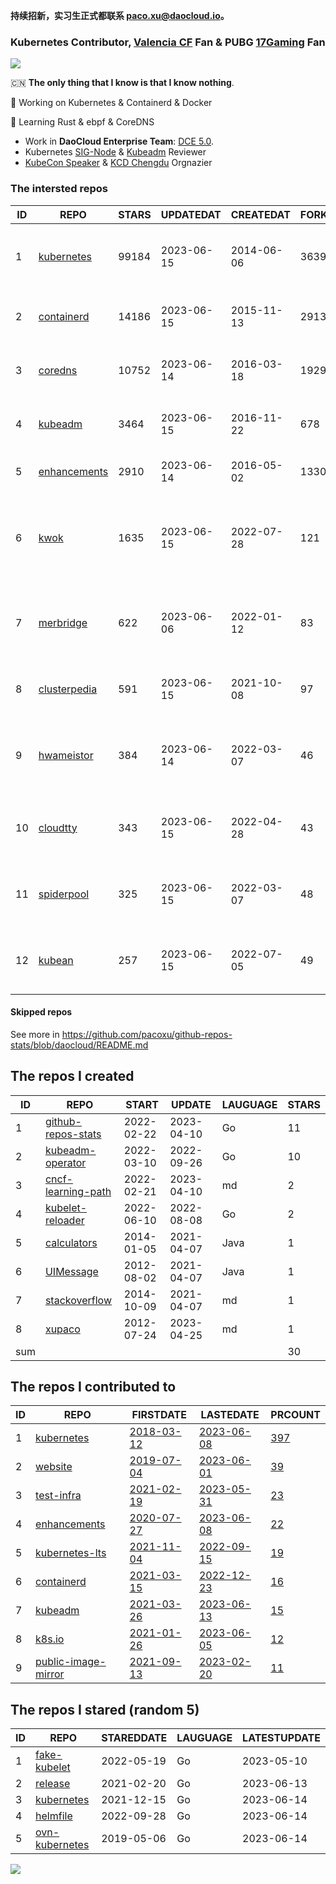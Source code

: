 **持续招新，实习生正式都联系 paco.xu@daocloud.io。**

### Kubernetes Contributor, [Valencia CF](https://www.valenciacf.com/en) Fan & PUBG [17Gaming](https://liquipedia.net/pubg/17_Gaming) Fan

![](https://komarev.com/ghpvc/?username=pacoxu)
 
 🇨🇳 **The only thing that I know is that I know nothing**. 
 
 🔭 Working on Kubernetes & Containerd & Docker
 
 🌱 Learning Rust & ebpf & CoreDNS

- Work in **DaoCloud Enterprise Team**: [DCE 5.0](https://www.daocloud.io/dce_5.0).
- Kubernetes [SIG-Node](https://github.com/kubernetes/community/blob/master/sig-node/README.md) & [Kubeadm](https://github.com/kubernetes/kubeadm/) Reviewer
- [KubeCon Speaker](https://sched.co/1Iki0) & [KCD Chengdu](https://community.cncf.io/kcd-chengdu/) Orgnazier

<!--START_SECTION:github_repos-->
### The intersted repos
| ID |                              REPO                               | STARS | UPDATEDAT  | CREATEDAT  | FORKSCOUNT |                                  DESCRIPTIONS                                  |
|----|-----------------------------------------------------------------|-------|------------|------------|------------|--------------------------------------------------------------------------------|
|  1 | [kubernetes](https://github.com/kubernetes/kubernetes)          | 99184 | 2023-06-15 | 2014-06-06 |      36392 | Production-Grade Container Scheduling and Management                           |
|  2 | [containerd](https://github.com/containerd/containerd)          | 14186 | 2023-06-15 | 2015-11-13 |       2913 | An open and reliable container runtime                                         |
|  3 | [coredns](https://github.com/coredns/coredns)                   | 10752 | 2023-06-14 | 2016-03-18 |       1929 | CoreDNS is a DNS server that chains plugins                                    |
|  4 | [kubeadm](https://github.com/kubernetes/kubeadm)                |  3464 | 2023-06-15 | 2016-11-22 |        678 | Aggregator for issues filed against kubeadm                                    |
|  5 | [enhancements](https://github.com/kubernetes/enhancements)      |  2910 | 2023-06-14 | 2016-05-02 |       1330 | Enhancements tracking repo for Kubernetes                                      |
|  6 | [kwok](https://github.com/kubernetes-sigs/kwok)                 |  1635 | 2023-06-15 | 2022-07-28 |        121 | Kubernetes WithOut Kubelet -  Simulates thousands of Nodes and Clusters.       |
|  7 | [merbridge](https://github.com/merbridge/merbridge)             |   622 | 2023-06-06 | 2022-01-12 |         83 | Use eBPF to speed up your Service Mesh like crossing an Einstein-Rosen Bridge. |
|  8 | [clusterpedia](https://github.com/clusterpedia-io/clusterpedia) |   591 | 2023-06-15 | 2021-10-08 |         97 | The Encyclopedia of Kubernetes clusters                                        |
|  9 | [hwameistor](https://github.com/hwameistor/hwameistor)          |   384 | 2023-06-14 | 2022-03-07 |         46 | Hwameistor is an HA local storage system for cloud-native stateful workloads.  |
| 10 | [cloudtty](https://github.com/cloudtty/cloudtty)                |   343 | 2023-06-15 | 2022-04-28 |         43 | A Friendly Kubernetes CloudShell (Web Terminal) !                              |
| 11 | [spiderpool](https://github.com/spidernet-io/spiderpool)        |   325 | 2023-06-15 | 2022-03-07 |         48 | underlay network solution with IPAM and meta plugins                           |
| 12 | [kubean](https://github.com/kubean-io/kubean)                   |   257 | 2023-06-15 | 2022-07-05 |         49 |  :seedling: Kubernetes lifecycle management operator based on kubespray.       |



#### Skipped repos
<!--END_SECTION:github_repos-->
See more in https://github.com/pacoxu/github-repos-stats/blob/daocloud/README.md


<!--START_SECTION:my_github-->
## The repos I created
| ID  |                                REPO                                |   START    |   UPDATE   | LAUGUAGE | STARS |
|-----|--------------------------------------------------------------------|------------|------------|----------|-------|
|   1 | [github-repos-stats](https://github.com/pacoxu/github-repos-stats) | 2022-02-22 | 2023-04-10 | Go       |    11 |
|   2 | [kubeadm-operator](https://github.com/pacoxu/kubeadm-operator)     | 2022-03-10 | 2022-09-26 | Go       |    10 |
|   3 | [cncf-learning-path](https://github.com/pacoxu/cncf-learning-path) | 2022-02-21 | 2023-04-10 | md       |     2 |
|   4 | [kubelet-reloader](https://github.com/pacoxu/kubelet-reloader)     | 2022-06-10 | 2022-08-08 | Go       |     2 |
|   5 | [calculators](https://github.com/pacoxu/calculators)               | 2014-01-05 | 2021-04-07 | Java     |     1 |
|   6 | [UIMessage](https://github.com/pacoxu/UIMessage)                   | 2012-08-02 | 2021-04-07 | Java     |     1 |
|   7 | [stackoverflow](https://github.com/pacoxu/stackoverflow)           | 2014-10-09 | 2021-04-07 | md       |     1 |
|   8 | [xupaco](https://github.com/pacoxu/xupaco)                         | 2012-07-24 | 2023-04-25 | md       |     1 |
| sum |                                                                    |            |            |          |    30 |

## The repos I contributed to
| ID |                                  REPO                                  |                               FIRSTDATE                               |                               LASTEDATE                                |                                        PRCOUNT                                        |
|----|------------------------------------------------------------------------|-----------------------------------------------------------------------|------------------------------------------------------------------------|---------------------------------------------------------------------------------------|
|  1 | [kubernetes](https://github.com/kubernetes/kubernetes)                 | [2018-03-12](https://github.com/kubernetes/kubernetes/pull/61040)     | [2023-06-08](https://github.com/kubernetes/kubernetes/pull/118569)     | [397](https://github.com/kubernetes/kubernetes/pulls?q=is%3Apr+author%3Apacoxu)       |
|  2 | [website](https://github.com/kubernetes/website)                       | [2019-07-04](https://github.com/kubernetes/website/pull/15285)        | [2023-06-01](https://github.com/kubernetes/website/pull/41402)         | [39](https://github.com/kubernetes/website/pulls?q=is%3Apr+author%3Apacoxu)           |
|  3 | [test-infra](https://github.com/kubernetes/test-infra)                 | [2021-02-19](https://github.com/kubernetes/test-infra/pull/20909)     | [2023-05-31](https://github.com/kubernetes/test-infra/pull/29642)      | [23](https://github.com/kubernetes/test-infra/pulls?q=is%3Apr+author%3Apacoxu)        |
|  4 | [enhancements](https://github.com/kubernetes/enhancements)             | [2020-07-27](https://github.com/kubernetes/enhancements/pull/1907)    | [2023-06-08](https://github.com/kubernetes/enhancements/pull/4068)     | [22](https://github.com/kubernetes/enhancements/pulls?q=is%3Apr+author%3Apacoxu)      |
|  5 | [kubernetes-lts](https://github.com/klts-io/kubernetes-lts)            | [2021-11-04](https://github.com/klts-io/kubernetes-lts/pull/94)       | [2022-09-15](https://github.com/klts-io/kubernetes-lts/pull/174)       | [19](https://github.com/klts-io/kubernetes-lts/pulls?q=is%3Apr+author%3Apacoxu)       |
|  6 | [containerd](https://github.com/containerd/containerd)                 | [2021-03-15](https://github.com/containerd/containerd/pull/5200)      | [2022-12-23](https://github.com/containerd/containerd/pull/7863)       | [16](https://github.com/containerd/containerd/pulls?q=is%3Apr+author%3Apacoxu)        |
|  7 | [kubeadm](https://github.com/kubernetes/kubeadm)                       | [2021-03-26](https://github.com/kubernetes/kubeadm/pull/2421)         | [2023-06-13](https://github.com/kubernetes/kubeadm/pull/2893)          | [15](https://github.com/kubernetes/kubeadm/pulls?q=is%3Apr+author%3Apacoxu)           |
|  8 | [k8s.io](https://github.com/kubernetes/k8s.io)                         | [2021-01-26](https://github.com/kubernetes/k8s.io/pull/1577)          | [2023-06-05](https://github.com/kubernetes/k8s.io/pull/5361)           | [12](https://github.com/kubernetes/k8s.io/pulls?q=is%3Apr+author%3Apacoxu)            |
|  9 | [public-image-mirror](https://github.com/DaoCloud/public-image-mirror) | [2021-09-13](https://github.com/DaoCloud/public-image-mirror/pull/13) | [2023-02-20](https://github.com/DaoCloud/public-image-mirror/pull/296) | [11](https://github.com/DaoCloud/public-image-mirror/pulls?q=is%3Apr+author%3Apacoxu) |

## The repos I stared (random 5)
| ID |                            REPO                             | STAREDDATE | LAUGUAGE | LATESTUPDATE |
|----|-------------------------------------------------------------|------------|----------|--------------|
|  1 | [fake-kubelet](https://github.com/wzshiming/fake-kubelet)   | 2022-05-19 | Go       | 2023-05-10   |
|  2 | [release](https://github.com/kubernetes/release)            | 2021-02-20 | Go       | 2023-06-13   |
|  3 | [kubernetes](https://github.com/kubernetes/kubernetes)      | 2021-12-15 | Go       | 2023-06-14   |
|  4 | [helmfile](https://github.com/helmfile/helmfile)            | 2022-09-28 | Go       | 2023-06-14   |
|  5 | [ovn-kubernetes](https://github.com/ovn-org/ovn-kubernetes) | 2019-05-06 | Go       | 2023-06-14   |

<!--END_SECTION:my_github-->

<a href="https://pacoxu.wordpress.com/">
  <img align="left" src="https://github-readme-stats.vercel.app/api?username=pacoxu&show_icons=true" />
</a>

